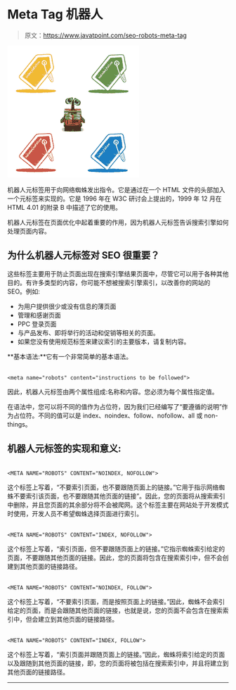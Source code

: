 # Meta Tag 机器人

> 原文：<https://www.javatpoint.com/seo-robots-meta-tag>

![SEO Robots meta tag 1](img/ca67a3eea204eebe28df1b8d842ad602.png)

机器人元标签用于向网络蜘蛛发出指令。它是通过在一个 HTML 文件的头部加入一个元标签来实现的。它是 1996 年在 W3C 研讨会上提出的，1999 年 12 月在 HTML 4.01 的附录 B 中描述了它的使用。

机器人元标签在页面优化中起着重要的作用，因为机器人元标签告诉搜索引擎如何处理页面内容。

## 为什么机器人元标签对 SEO 很重要？

这些标签主要用于防止页面出现在搜索引擎结果页面中，尽管它可以用于各种其他目的。有许多类型的内容，你可能不想被搜索引擎索引，以改善你的网站的SEO。例如:

*   为用户提供很少或没有信息的薄页面
*   管理和感谢页面
*   PPC 登录页面
*   与产品发布、即将举行的活动和促销等相关的页面。
*   如果您没有使用规范标签来建议索引的主要版本，请复制内容。

**基本语法:**它有一个非常简单的基本语法。

```

<meta name="robots" content="instructions to be followed">  

```

因此，机器人元标签由两个属性组成:名称和内容。您必须为每个属性指定值。

在语法中，您可以将不同的值作为占位符，因为我们已经编写了“要遵循的说明”作为占位符。不同的值可以是 index、noindex、follow、nofollow、all 或 non-things。

## 机器人元标签的实现和意义:

```

<META NAME="ROBOTS" CONTENT="NOINDEX, NOFOLLOW">

```

这个标签上写着，“不要索引页面，也不要跟随页面上的链接。”它用于指示网络蜘蛛不要索引该页面，也不要跟随其他页面的链接”。因此，您的页面将从搜索索引中删除，并且您页面的其余部分将不会被爬网。这个标签主要在网站处于开发模式时使用，开发人员不希望蜘蛛选择页面进行索引。

```

<META NAME="ROBOTS" CONTENT="INDEX, NOFOLLOW">

```

这个标签上写着，“索引页面，但不要跟随页面上的链接。”它指示蜘蛛索引给定的页面，不要跟随其他页面的链接。因此，您的页面将包含在搜索索引中，但不会创建到其他页面的链接路径。

```

<META NAME="ROBOTS" CONTENT="NOINDEX, FOLLOW">

```

这个标签上写着，“不要索引页面，而是按照页面上的链接。”因此，蜘蛛不会索引给定的页面，而是会跟随其他页面的链接，也就是说，您的页面不会包含在搜索索引中，但会建立到其他页面的链接路径。

```

<META NAME="ROBOTS" CONTENT="INDEX, FOLLOW">

```

这个标签上写着，“索引页面并跟随页面上的链接。”因此，蜘蛛将索引给定的页面以及跟随到其他页面的链接，即，您的页面将被包括在搜索索引中，并且将建立到其他页面的链接路径。

* * *
